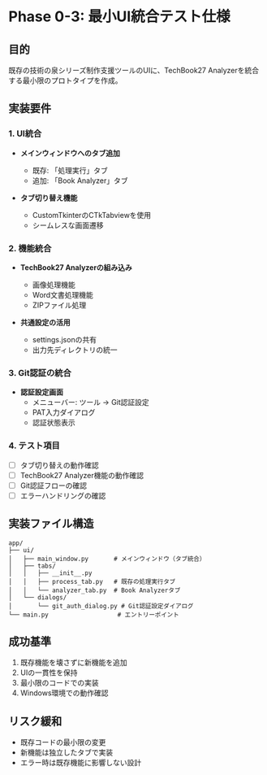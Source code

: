 # Phase 0-3: 最小UI統合テスト仕様

## 目的
既存の技術の泉シリーズ制作支援ツールのUIに、TechBook27 Analyzerを統合する最小限のプロトタイプを作成。

## 実装要件

### 1. UI統合
- **メインウィンドウへのタブ追加**
  - 既存: 「処理実行」タブ
  - 追加: 「Book Analyzer」タブ
  
- **タブ切り替え機能**
  - CustomTkinterのCTkTabviewを使用
  - シームレスな画面遷移

### 2. 機能統合
- **TechBook27 Analyzerの組み込み**
  - 画像処理機能
  - Word文書処理機能
  - ZIPファイル処理

- **共通設定の活用**
  - settings.jsonの共有
  - 出力先ディレクトリの統一

### 3. Git認証の統合
- **認証設定画面**
  - メニューバー: ツール → Git認証設定
  - PAT入力ダイアログ
  - 認証状態表示

### 4. テスト項目
- [ ] タブ切り替えの動作確認
- [ ] TechBook27 Analyzer機能の動作確認
- [ ] Git認証フローの確認
- [ ] エラーハンドリングの確認

## 実装ファイル構造
```
app/
├── ui/
│   ├── main_window.py       # メインウィンドウ（タブ統合）
│   ├── tabs/
│   │   ├── __init__.py
│   │   ├── process_tab.py   # 既存の処理実行タブ
│   │   └── analyzer_tab.py  # Book Analyzerタブ
│   └── dialogs/
│       └── git_auth_dialog.py # Git認証設定ダイアログ
└── main.py                   # エントリーポイント
```

## 成功基準
1. 既存機能を壊さずに新機能を追加
2. UIの一貫性を保持
3. 最小限のコードでの実装
4. Windows環境での動作確認

## リスク緩和
- 既存コードの最小限の変更
- 新機能は独立したタブで実装
- エラー時は既存機能に影響しない設計